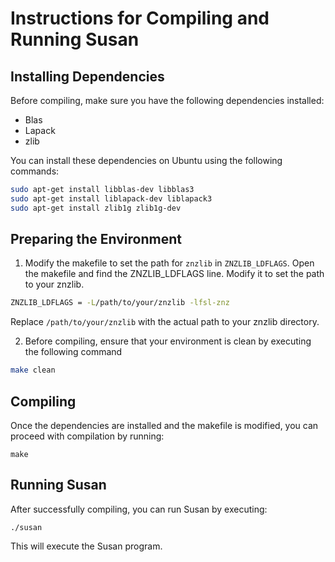 # Instructions for Compiling and Running Susan

## Installing Dependencies

Before compiling, make sure you have the following dependencies installed:

- Blas
- Lapack
- zlib

You can install these dependencies on Ubuntu using the following commands:

```bash
sudo apt-get install libblas-dev libblas3
sudo apt-get install liblapack-dev liblapack3
sudo apt-get install zlib1g zlib1g-dev
```
## Preparing the Environment

1. Modify the makefile to set the path for `znzlib` in `ZNZLIB_LDFLAGS`.
Open the makefile and find the ZNZLIB_LDFLAGS line. Modify it to set the path to your znzlib. 
```bash
ZNZLIB_LDFLAGS = -L/path/to/your/znzlib -lfsl-znz
```
Replace `/path/to/your/znzlib` with the actual path to your znzlib directory.

2. Before compiling, ensure that your environment is clean by executing the following command
```bash
make clean
```

## Compiling

Once the dependencies are installed and the makefile is modified, you can proceed with compilation by running:
```
make
```

## Running Susan

After successfully compiling, you can run Susan by executing:
```
./susan
```

This will execute the Susan program.
